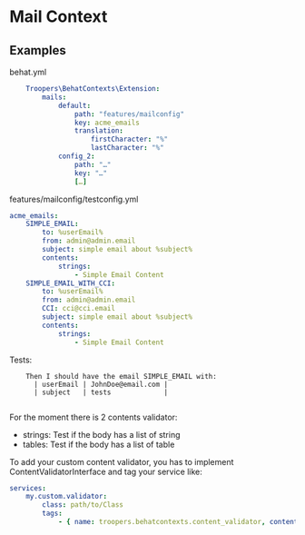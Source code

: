 # Mail Context

## Examples

behat.yml

```yaml
    Troopers\BehatContexts\Extension:
        mails:
            default:
                path: "features/mailconfig"
                key: acme_emails
                translation:
                    firstCharacter: "%"
                    lastCharacter: "%"
            config_2:
                path: "…"
                key: "…"
                […]
```

features/mailconfig/testconfig.yml

```yaml
acme_emails:
    SIMPLE_EMAIL:
        to: %userEmail%
        from: admin@admin.email
        subject: simple email about %subject%
        contents:
            strings:
                - Simple Email Content
    SIMPLE_EMAIL_WITH_CCI:
        to: %userEmail%
        from: admin@admin.email
        CCI: cci@cci.email
        subject: simple email about %subject%
        contents:
            strings:
                - Simple Email Content
```

Tests:

```gherkin 
    Then I should have the email SIMPLE_EMAIL with:
      | userEmail | JohnDoe@email.com |
      | subject   | tests             |
                  
```

For the moment there is 2 contents validator:
- strings: Test if the body has a list of string
- tables: Test if the body has a list of table

To add your custom content validator, you has to implement ContentValidatorInterface and tag 
your service like:

```yaml
services:
    my.custom.validator:
        class: path/to/Class  
        tags:
            - { name: troopers.behatcontexts.content_validator, contentType: 'mycustomtag' }
```
